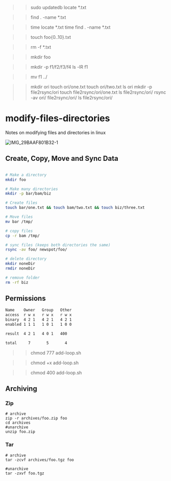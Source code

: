 <!--locate command -->
>>sudo updatedb
>>locate *.txt

<!--find command-->
>>find . -name *.txt

<!--time to locate or find-->
>>time locate *.txt
>>time find . -name *.txt

<!--create multiple file-->
>>touch foo{0..10}.txt

<!--delete multiple file-->
>> rm -f *.txt

<!--modifying the filesystem-->
<!--moving files and directories-->
<!--make directories-->
>>mkdir foo
<!--make multiple directories-->
>>mkdir -p f1/f2/f3/f4
>>ls -lR f1

<!--move file-->
>>mv  f1 ../
<!--resync file-->
>>mkdir ori
>>touch ori/one.txt
>>touch ori/two.txt
>>ls ori
>>mkdir -p file2rsync/ori
>>touch file2rsync/ori/one.txt
>>ls file2rsync/ori/
>>rsync -av ori/ file2rsync/ori/
>>ls file2rsync/ori/


# modify-files-directories
Notes on modifying files and directories in linux

![IMG_29BAAF801B32-1](https://user-images.githubusercontent.com/58792/146691100-78f4abbc-e22f-41fd-bc9f-fbde67ffc92c.jpeg)

## Create, Copy, Move and Sync Data

```bash

# Make a directory
mkdir foo

# Make many directories 
mkdir -p bar/bam/biz

# Create files
touch bar/one.txt && touch bam/two.txt && touch biz/three.txt

# Move files
mv bar /tmp/

# copy files
cp -r bam /tmp/

# sync files (keeps both directories the same)
rsync -av foo/ newspot/foo/

# delete directory
mkdir noneDir
rmdir noneDir

# remove folder
rm -rf biz

```

## Permissions

```bash
Name    Owner   Group   Other
access  r w x   r w x   r w x
binary  4 2 1   4 2 1   4 2 1
enabled 1 1 1   1 0 1   1 0 0

result  4 2 1   4 0 1   400

total     7       5       4       
```
<!--give permission (r,w,x)-->
>>chmod 777 add-loop.sh 
<!--give permission (r,x)-->
>>chmod +x add-loop.sh 
<!--give permission (r)-->
>>chmod 400 add-loop.sh

## Archiving

### Zip

```
# archive
zip -r archives/foo.zip foo
cd archives
#unarchive
unzip foo.zip
```

### Tar

```
# archive
tar -zcvf archives/foo.tgz foo

#unarchive
tar -zxvf foo.tgz
```






